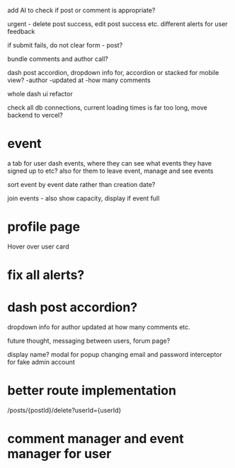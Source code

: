 add AI to check if post or comment is appropriate?

urgent - delete post success, edit post success etc. different alerts for user feedback

if submit fails, do not clear form - post?

bundle comments and author call?

dash post accordion, dropdown info for, accordion or stacked for mobile view?
-author
-updated at
-how many comments

whole dash ui refactor

check all db connections, current loading times is far too long, move backend to vercel?

# event

a tab for user dash events, where they can see what events they have signed up to etc? also for them to leave event, manage and see events

sort event by event date rather than creation date?

join events - also show capacity, display if event full

# profile page

Hover over user card

# fix all alerts?

# dash post accordion?

dropdown info for author updated at
how many comments etc.

future thought, messaging between users, forum page?

display name?
modal for popup changing email and password
interceptor for fake admin account

# better route implementation

/posts/{postId}/delete?userId={userId}

# comment manager and event manager for user
